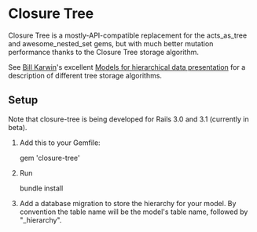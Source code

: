 Closure Tree
============

Closure Tree is a mostly-API-compatible replacement for the
acts_as_tree and awesome_nested_set gems, but with much better
mutation performance thanks to the Closure Tree storage algorithm.

See [Bill Karwin](http://karwin.blogspot.com/)'s excellent 
[Models for hierarchical data presentation](http://www.slideshare.net/billkarwin/models-for-hierarchical-data)
for a description of different tree storage algorithms.

## Setup

Note that closure-tree is being developed for Rails 3.0 and 3.1 (currently in beta).

1. Add this to your Gemfile:

    gem 'closure-tree'

2. Run

    bundle install

3. Add a database migration to store the hierarchy for your model. By
convention the table name will be the model's table name, followed by
"_hierarchy".

